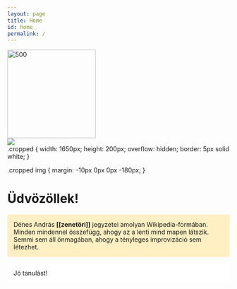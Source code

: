 ```yaml
---
layout: page
title: Home
id: home
permalink: /
---
```


<img src="https://images.unsplash.com/photo-1507842217343-583bb7270b66?ixlib=rb-1.2.1&ixid=MnwxMjA3fDB8MHxwaG90by1wYWdlfHx8fGVufDB8fHx8&auto=format&fit=crop&w=1650&q=1800.jpg" height="200" alt="500">

<div class="cropped">
<img
src="https://images.unsplash.com/photo-1507842217343-583bb7270b66?ixlib=rb-1.2.1&ixid=MnwxMjA3fDB8MHxwaG90by1wYWdlfHx8fGVufDB8fHx8&auto=format&fit=crop&w=1650&q=1800.jpg"
>
</div>
.cropped {
width: 1650px; 
height: 200px; 
overflow: hidden;
border: 5px solid white;
}

.cropped img {
margin: -10px 0px 0px -180px;
}

</div>

# Üdvözöllek!

<p style="padding: 1em 1em; background: #ffefc2; border-radius: 0px;">
  Dénes András <span style="font-weight: bold">[[zenetöri]]</span> jegyzetei amolyan Wikipedia-formában. Minden mindennel összefügg, ahogy az a lenti mind mapen látszik. Semmi sem áll önmagában, ahogy a tényleges improvizáció sem létezhet.
</p>
<p style="padding: 1em 1em; background: #ffffff; border-radius: 0px;">
  Jó tanulást!
</p>

<style>
  .wrapper {
    max-width: 46em;
  }
</style>